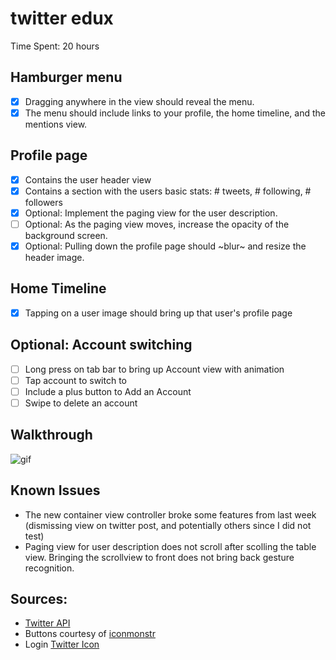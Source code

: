 twitter edux
=======

Time Spent: 20 hours

Hamburger menu
-------
* [x] Dragging anywhere in the view should reveal the menu.
* [x] The menu should include links to your profile, the home timeline, and the mentions view.

Profile page
---------
* [x] Contains the user header view
* [x] Contains a section with the users basic stats: # tweets, # following, # followers
* [x] Optional: Implement the paging view for the user description.
* [ ] Optional: As the paging view moves, increase the opacity of the background screen. 
* [x] Optional: Pulling down the profile page should ~blur~ and resize the header image.

Home Timeline
---------
* [x] Tapping on a user image should bring up that user's profile page

Optional: Account switching
--------
* [ ] Long press on tab bar to bring up Account view with animation
* [ ] Tap account to switch to
* [ ] Include a plus button to Add an Account
* [ ] Swipe to delete an account

Walkthrough
--------
![gif](https://raw.github.com/devanessa/twitter/week2/walkthrough.gif)

Known Issues
-------
- The new container view controller broke some features from last week (dismissing view on twitter post, and potentially others since I did not test)
- Paging view for user description does not scroll after scolling the table view. Bringing the scrollview to front does not bring back gesture recognition.

Sources:
------
- [Twitter API](https://dev.twitter.com/)
- Buttons courtesy of [iconmonstr](http://iconmonstr.com/)
- Login [Twitter Icon](https://www.iconfinder.com/icons/107170/circle_color_twitter_icon)

